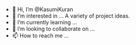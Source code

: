 - 👋 Hi, I’m @KasumiKuran
- 👀 I’m interested in ... A variety of project ideas.
- 🌱 I’m currently learning ... 
- 💞️ I’m looking to collaborate on ... 
- 📫 How to reach me ... 

<!---
KasumiKuran/KasumiKuran is a ✨ special ✨ repository because its `README.md` (this file) appears on your GitHub profile.
You can click the Preview link to take a look at your changes.
--->
